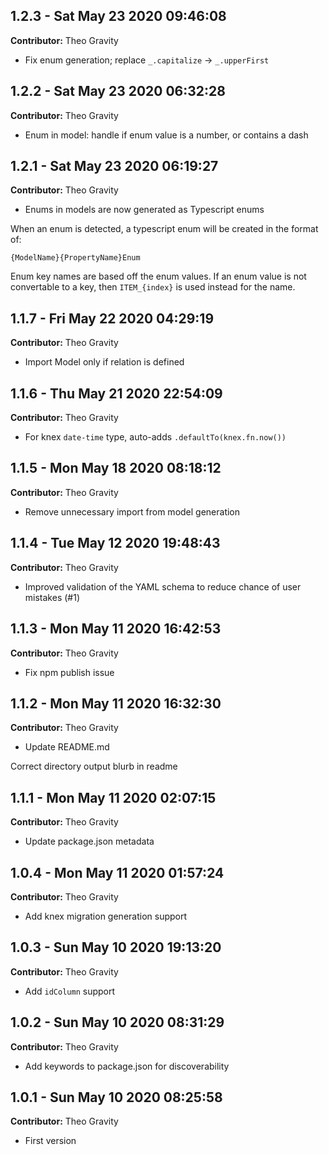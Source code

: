 ## 1.2.3 - Sat May 23 2020 09:46:08

**Contributor:** Theo Gravity

- Fix enum generation; replace `_.capitalize` -> `_.upperFirst`

## 1.2.2 - Sat May 23 2020 06:32:28

**Contributor:** Theo Gravity

- Enum in model: handle if enum value is a number, or contains a dash

## 1.2.1 - Sat May 23 2020 06:19:27

**Contributor:** Theo Gravity

- Enums in models are now generated as Typescript enums

When an enum is detected, a typescript enum will be created in the format of:

`{ModelName}{PropertyName}Enum`

Enum key names are based off the enum values. If an enum value is not
convertable to a key, then `ITEM_{index}` is used instead for the name.

## 1.1.7 - Fri May 22 2020 04:29:19

**Contributor:** Theo Gravity

- Import Model only if relation is defined

## 1.1.6 - Thu May 21 2020 22:54:09

**Contributor:** Theo Gravity

- For knex `date-time` type, auto-adds `.defaultTo(knex.fn.now())`

## 1.1.5 - Mon May 18 2020 08:18:12

**Contributor:** Theo Gravity

- Remove unnecessary import from model generation

## 1.1.4 - Tue May 12 2020 19:48:43

**Contributor:** Theo Gravity

- Improved validation of the YAML schema to reduce chance of user mistakes (#1)

## 1.1.3 - Mon May 11 2020 16:42:53

**Contributor:** Theo Gravity

- Fix npm publish issue

## 1.1.2 - Mon May 11 2020 16:32:30

**Contributor:** Theo Gravity

- Update README.md

Correct directory output blurb in readme

## 1.1.1 - Mon May 11 2020 02:07:15

**Contributor:** Theo Gravity

- Update package.json metadata

## 1.0.4 - Mon May 11 2020 01:57:24

**Contributor:** Theo Gravity

- Add knex migration generation support

## 1.0.3 - Sun May 10 2020 19:13:20

**Contributor:** Theo Gravity

- Add `idColumn` support

## 1.0.2 - Sun May 10 2020 08:31:29

**Contributor:** Theo Gravity

- Add keywords to package.json for discoverability

## 1.0.1 - Sun May 10 2020 08:25:58

**Contributor:** Theo Gravity

- First version

